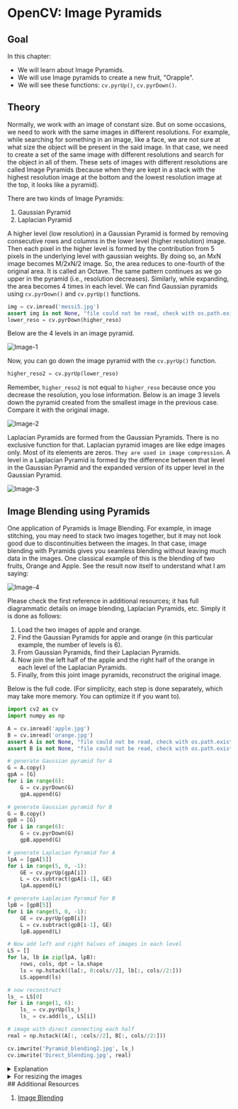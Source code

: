 # OpenCV: Image Pyramids

## Goal

In this chapter:
- We will learn about Image Pyramids.
- We will use Image pyramids to create a new fruit, "Orapple".
- We will see these functions: `cv.pyrUp()`, `cv.pyrDown()`.

## Theory

Normally, we work with an image of constant size. But on some occasions, we need to work with the same images in different resolutions. For example, while searching for something in an image, like a face, we are not sure at what size the object will be present in the said image. In that case, we need to create a set of the same image with different resolutions and search for the object in all of them. These sets of images with different resolutions are called Image Pyramids (because when they are kept in a stack with the highest resolution image at the bottom and the lowest resolution image at the top, it looks like a pyramid).

There are two kinds of Image Pyramids:
1. Gaussian Pyramid
2. Laplacian Pyramid

A higher level (low resolution) in a Gaussian Pyramid is formed by removing consecutive rows and columns in the lower level (higher resolution) image. Then each pixel in the higher level is formed by the contribution from 5 pixels in the underlying level with gaussian weights. By doing so, an MxN image becomes M/2xN/2 image. So, the area reduces to one-fourth of the original area. It is called an Octave. The same pattern continues as we go upper in the pyramid (i.e., resolution decreases). Similarly, while expanding, the area becomes 4 times in each level. We can find Gaussian pyramids using `cv.pyrDown()` and `cv.pyrUp()` functions.

```python
img = cv.imread('messi5.jpg')
assert img is not None, "file could not be read, check with os.path.exists()"
lower_reso = cv.pyrDown(higher_reso)
```


Below are the 4 levels in an image pyramid.

![Image-1](https://docs.opencv.org/5.x/messipyr.jpg)

Now, you can go down the image pyramid with the `cv.pyrUp()` function.

```python
higher_reso2 = cv.pyrUp(lower_reso)
```

Remember, `higher_reso2` is not equal to `higher_reso` because once you decrease the resolution, you lose information. Below is an image 3 levels down the pyramid created from the smallest image in the previous case. Compare it with the original image.

![Image-2](https://docs.opencv.org/5.x/messiup.jpg)

Laplacian Pyramids are formed from the Gaussian Pyramids. There is no exclusive function for that. Laplacian pyramid images are like edge images only. Most of its elements are zeros. `They are used in image compression`. A level in a Laplacian Pyramid is formed by the difference between that level in the Gaussian Pyramid and the expanded version of its upper level in the Gaussian Pyramid.

![Image-3](https://docs.opencv.org/5.x/lap.jpg)

## Image Blending using Pyramids

One application of Pyramids is Image Blending. For example, in image stitching, you may need to stack two images together, but it may not look good due to discontinuities between the images. In that case, image blending with Pyramids gives you seamless blending without leaving much data in the images. One classical example of this is the blending of two fruits, Orange and Apple. See the result now itself to understand what I am saying:

![Image-4](https://docs.opencv.org/5.x/orapple.jpg)

Please check the first reference in additional resources; it has full diagrammatic details on image blending, Laplacian Pyramids, etc. Simply it is done as follows:

1. Load the two images of apple and orange.
2. Find the Gaussian Pyramids for apple and orange (in this particular example, the number of levels is 6).
3. From Gaussian Pyramids, find their Laplacian Pyramids.
4. Now join the left half of the apple and the right half of the orange in each level of the Laplacian Pyramids.
5. Finally, from this joint image pyramids, reconstruct the original image.

Below is the full code. (For simplicity, each step is done separately, which may take more memory. You can optimize it if you want to).

```python
import cv2 as cv
import numpy as np

A = cv.imread('apple.jpg')
B = cv.imread('orange.jpg')
assert A is not None, "file could not be read, check with os.path.exists()"
assert B is not None, "file could not be read, check with os.path.exists()"

# generate Gaussian pyramid for A
G = A.copy()
gpA = [G]
for i in range(6):
    G = cv.pyrDown(G)
    gpA.append(G)

# generate Gaussian pyramid for B
G = B.copy()
gpB = [G]
for i in range(6):
    G = cv.pyrDown(G)
    gpB.append(G)

# generate Laplacian Pyramid for A
lpA = [gpA[5]]
for i in range(5, 0, -1):
    GE = cv.pyrUp(gpA[i])
    L = cv.subtract(gpA[i-1], GE)
    lpA.append(L)

# generate Laplacian Pyramid for B
lpB = [gpB[5]]
for i in range(5, 0, -1):
    GE = cv.pyrUp(gpB[i])
    L = cv.subtract(gpB[i-1], GE)
    lpB.append(L)

# Now add left and right halves of images in each level
LS = []
for la, lb in zip(lpA, lpB):
    rows, cols, dpt = la.shape
    ls = np.hstack((la[:, 0:cols//2], lb[:, cols//2:]))
    LS.append(ls)

# now reconstruct
ls_ = LS[0]
for i in range(1, 6):
    ls_ = cv.pyrUp(ls_)
    ls_ = cv.add(ls_, LS[i])

# image with direct connecting each half
real = np.hstack((A[:, :cols//2], B[:, cols//2:]))

cv.imwrite('Pyramid_blending2.jpg', ls_)
cv.imwrite('Direct_blending.jpg', real)
```
<details>
    <summary>Explanation</summary>
## Explanation:

### 1. Importing Required Libraries
```python
import cv2 as cv
import numpy as np
```
- **`cv2`**: OpenCV library for image processing.
- **`numpy`**: Library for numerical operations, particularly with arrays (used here for image manipulation).

### 2. Reading the Images
```python
A = cv.imread('apple.jpg')
B = cv.imread('orange.jpg')
assert A is not None, "file could not be read, check with os.path.exists()"
assert B is not None, "file could not be read, check with os.path.exists()"
```
- **`cv.imread('apple.jpg')` and `cv.imread('orange.jpg')`**: Load the images `apple.jpg` and `orange.jpg` into variables `A` and `B`.
- **`assert A is not None`**: Ensures the image was successfully loaded; if not, an error message is shown.

### 3. Generating Gaussian Pyramid for Image A
```python
G = A.copy()
gpA = [G]
for i in range(6):
    G = cv.pyrDown(G)
    gpA.append(G)
```
- **`G = A.copy()`**: Create a copy of image `A` to start the pyramid.
- **`gpA = [G]`**: Initialize a list `gpA` to store the Gaussian pyramid of image `A`. It starts with the original image.
- **`cv.pyrDown(G)`**: Applies Gaussian blurring followed by downsampling (reducing the image size by half). This is done iteratively to create a pyramid.
- **`gpA.append(G)`**: Add each downsampled image to the pyramid list `gpA`.

### 4. Generating Gaussian Pyramid for Image B
```python
G = B.copy()
gpB = [G]
for i in range(6):
    G = cv.pyrDown(G)
    gpB.append(G)
```
- This process is identical to the one used for `A`, but it generates the Gaussian pyramid for image `B`, storing it in `gpB`.

### 5. Generating Laplacian Pyramid for Image A
```python
lpA = [gpA[5]]
for i in range(5, 0, -1):
    GE = cv.pyrUp(gpA[i])
    L = cv.subtract(gpA[i-1], GE)
    lpA.append(L)
```
- **`lpA = [gpA[5]]`**: Initialize the Laplacian pyramid `lpA` with the smallest image in the Gaussian pyramid (the last one in `gpA`).
- **`cv.pyrUp(gpA[i])`**: Upsample the image (increases the size by 2x) to match the size of the next level up in the pyramid.
- **`cv.subtract(gpA[i-1], GE)`**: Subtract the upsampled image from the corresponding level in the Gaussian pyramid to get the Laplacian image.
- **`lpA.append(L)`**: Add the Laplacian image to the `lpA` list.

### 6. Generating Laplacian Pyramid for Image B
```python
lpB = [gpB[5]]
for i in range(5, 0, -1):
    GE = cv.pyrUp(gpB[i])
    L = cv.subtract(gpB[i-1], GE)
    lpB.append(L)
```
- This step is identical to the one used for `A`, but it generates the Laplacian pyramid for image `B`, storing it in `lpB`.

### 7. Combining the Two Images at Each Level of the Pyramid
```python
LS = []
for la, lb in zip(lpA, lpB):
    rows, cols, dpt = la.shape
    ls = np.hstack((la[:, 0:cols//2], lb[:, cols//2:]))
    LS.append(ls)
```
- **`zip(lpA, lpB)`**: Pairs the corresponding levels of the Laplacian pyramids of `A` and `B`.More about code snippet, [for la, lb in zip(lpA, lpB)](https://github.com/shyama7004/OpenCV-Personal-Documentation/blob/main/More%20Explanation/2.4.md)
- **`np.hstack((la[:, 0:cols//2], lb[:, cols//2:]))`**: Horizontally stacks the left half of `la` (Laplacian of `A`) with the right half of `lb` (Laplacian of `B`).
- **`LS.append(ls)`**: Adds the combined image at each level to the `LS` list.

### 8. Reconstructing the Final Blended Image
```python
ls_ = LS[0]
for i in range(1, 6):
    ls_ = cv.pyrUp(ls_)
    ls_ = cv.add(ls_, LS[i])
```
- **`ls_ = LS[0]`**: Start with the smallest combined image.
- **`cv.pyrUp(ls_)`**: Upsamples the image to the next level.
- **`cv.add(ls_, LS[i])`**: Add the current upsampled image to the corresponding level in `LS` to reconstruct the final blended image.

### 9. Direct Blending of the Two Images (Without Pyramids)
```python
real = np.hstack((A[:, :cols//2], B[:, cols//2:]))
```
- **`np.hstack((A[:, :cols//2], B[:, cols//2:]))`**: Directly stack the left half of image `A` with the right half of image `B`.

### 10. Saving the Blended Images
```python
cv.imwrite('Pyramid_blending2.jpg', ls_)
cv.imwrite('Direct_blending.jpg', real)
```
- **`cv.imwrite('Pyramid_blending2.jpg', ls_)`**: Save the pyramid-blended image as `Pyramid_blending2.jpg`.
- **`cv.imwrite('Direct_blending.jpg', real)`**: Save the directly blended image as `Direct_blending.jpg`.
</details>
<details>
<summary>For resizing the images</summary>
- If you face any errors then you can do the resizing , mostly it should work.

```python
import cv2 as cv
import numpy as np

# Load images
A = cv.imread("images/messi1.png")
assert A is not None, "File could not be read, check with os.path.exists()"
B = cv.imread("images/ronaldo.png")
assert B is not None, "File could not be read, check with os.path.exists()"

# Generate Gaussian pyramid for A
G = A.copy()
gpA = [G]
for i in range(6):
    G = cv.pyrDown(G)
    gpA.append(G)

# Generate Gaussian pyramid for B
G = B.copy()
gpB = [G]
for i in range(6):
    G = cv.pyrDown(G)
    gpB.append(G)

# Generate Laplacian Pyramid for A
lpA = [gpA[5]]
for i in range(5, 0, -1):
    GE = cv.pyrUp(gpA[i])
    GE = cv.resize(GE, (gpA[i-1].shape[1], gpA[i-1].shape[0]))  # Resize to match shape
    L = cv.subtract(gpA[i-1], GE)
    lpA.append(L)

# Generate Laplacian Pyramid for B
lpB = [gpB[5]]
for i in range(5, 0, -1):
    GE = cv.pyrUp(gpB[i])
    GE = cv.resize(GE, (gpB[i-1].shape[1], gpB[i-1].shape[0]))  # Resize to match shape
    L = cv.subtract(gpB[i-1], GE)
    lpB.append(L)

# Now add left and right halves of the images in each level
LS = []
for la, lb in zip(lpA, lpB):
    la = cv.resize(la, (min(la.shape[1], lb.shape[1]), min(la.shape[0], lb.shape[0])))  # Resize to the smallest shape
    lb = cv.resize(lb, (min(la.shape[1], lb.shape[1]), min(la.shape[0], lb.shape[0])))
    rows, cols, dpt = la.shape
    ls = np.hstack((la[:, :cols//2], lb[:, cols//2:]))
    LS.append(ls)

# Reconstruct the image
ls_ = LS[0]
for i in range(1, 6):
    ls_ = cv.pyrUp(ls_)
    ls_ = cv.resize(ls_, (LS[i].shape[1], LS[i].shape[0]))  # Resize to match the shape
    ls_ = cv.add(ls_, LS[i])

# Direct blending without pyramids
cols = A.shape[1]
real = np.hstack((A[:, :cols//2], B[:, cols//2:]))

# Display results
cv.imshow("Pyramid Blend", ls_)
cv.imshow("Direct Blend", real)

if cv.waitKey(0) & 0xFF == 27:
    cv.destroyAllWindows()
```

### Key Fixes:
1. **Resizing Arrays Before Concatenation**:
   - Before horizontally stacking (`np.hstack`) the two arrays `la` and `lb`, they are resized to have matching dimensions. This ensures that they can be concatenated without any dimension mismatch errors.

2. **General Resize Handling**:
   - Throughout the pyramid construction and reconstruction, ensure that any image being processed is resized to match the target dimensions to avoid similar errors.

This should solve the `ValueError` related to mismatched dimensions during the concatenation process.
</details>
## Additional Resources

1. [Image Blending](http://pages.cs.wisc.edu/~csverma/CS766_09/ImageMosaic/imagemosaic.html)
